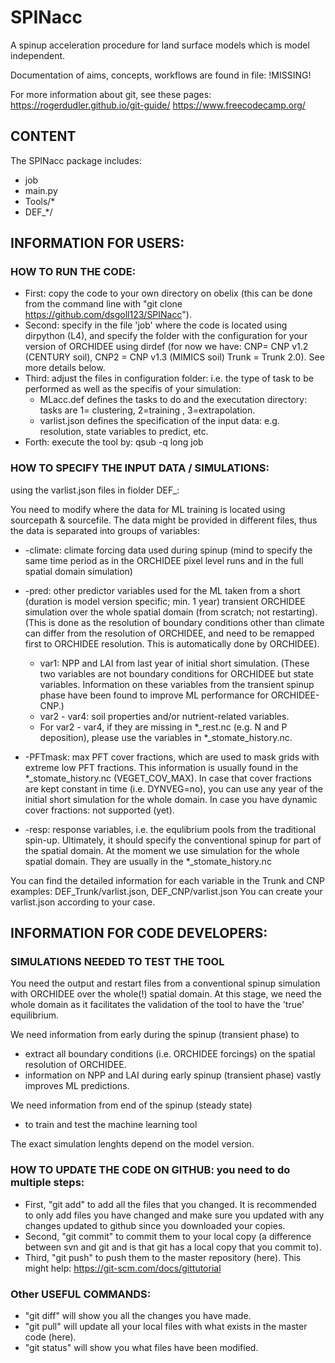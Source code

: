# SPINacc
A spinup acceleration procedure for land surface models which is model independent.

Documentation of aims, concepts, workflows are found in file: !MISSING!

For more information about git, see these pages:
https://rogerdudler.github.io/git-guide/
https://www.freecodecamp.org/


## CONTENT
The SPINacc package includes:
* job
* main.py
* Tools/*
* DEF_*/

 
## INFORMATION FOR USERS:
### HOW TO RUN THE CODE:

* First: copy the code to your own directory on obelix (this can be done from the command line with "git clone https://github.com/dsgoll123/SPINacc").
* Second: specify in the file 'job' where the code is located using dirpython (L4), and specify the folder with the configuration for your version of ORCHIDEE using dirdef (for now we have: CNP= CNP v1.2 (CENTURY soil), CNP2 = CNP v1.3 (MIMICS soil) Trunk = Trunk 2.0). See more details below.
* Third: adjust the files in configuration folder: i.e. the type of task to be performed as well as the specifis of your simulation:
	* MLacc.def defines the tasks to do and the executation directory: tasks are 1= clustering, 2=training , 3=extrapolation.
	* varlist.json defines the specification of the input data: e.g. resolution, state variables to predict, etc.
* Forth: execute the tool by: qsub -q long job   


### HOW TO SPECIFY THE INPUT DATA / SIMULATIONS:

using the varlist.json files in fiolder DEF_:

You need to modify where the data for ML training is located using sourcepath & sourcefile. The data might be provided in different files, thus the data is separated into groups of variables:

* -climate: climate forcing data used during spinup (mind to specify the same time period as in the ORCHIDEE pixel level runs and in the full spatial domain simulation)
* -pred: other predictor variables used for the ML taken from a short (duration is model version specific; min. 1 year) transient ORCHIDEE simulation over the whole spatial domain (from scratch; not restarting). (This is done as the resolution of boundary conditions other than climate can differ from the resolution of ORCHIDEE, and need to be remapped first to ORCHIDEE resolution. This is automatically done by ORCHIDEE).
	* var1: NPP and LAI from last year of initial short simulation. (These two variables are not boundary conditions for ORCHIDEE but state variables. Information on these variables from the transient spinup phase have been found to improve ML performance for ORCHIDEE-CNP.)
	* var2 - var4: soil properties and/or nutrient-related variables. 
	* For var2 - var4, if they are missing in *_rest.nc (e.g. N and P deposition), please use the variables in *_stomate_history.nc.	
* -PFTmask: max PFT cover fractions, which are used to mask grids with extreme low PFT fractions. This information is usually found in the *_stomate_history.nc (VEGET_COV_MAX). In case that cover fractions are kept constant in time (i.e. DYNVEG=no), you can use any year of the initial short simulation for the whole domain. In case you have dynamic cover fractions: not supported (yet).

* -resp: response variables, i.e. the equlibrium pools from the traditional spin-up. Ultimately, it should specify the conventional spinup for part of the spatial domain. At the moment we use simulation for the whole spatial domain. They are usually in the *_stomate_history.nc

You can find the detailed information for each variable in the Trunk and CNP examples: DEF_Trunk/varlist.json, DEF_CNP/varlist.json 
You can create your varlist.json according to your case. 


## INFORMATION FOR CODE DEVELOPERS:

### SIMULATIONS NEEDED TO TEST THE TOOL
You need the output and restart files from a conventional spinup simulation with ORCHIDEE over the whole(!) spatial domain. At this stage, we need the whole domain as it facilitates the validation of the tool to have the 'true' equilibrium.

We need information from early during the spinup (transient phase) to 
* extract all boundary conditions (i.e. ORCHIDEE forcings) on the spatial resolution of ORCHIDEE. 
* information on NPP and LAI during early spinup (transient phase) vastly improves ML predictions.

We need information from end of the spinup  (steady state)
* to train and test the machine learning tool

The exact simulation lenghts depend on the model version.

### HOW TO UPDATE THE CODE ON GITHUB: you need to do multiple steps: 
* First, "git add" to add all the files that you changed. It is recommended to only add files you have changed and make sure you updated with any changes updated to github since you downloaded your copies.
* Second, "git commit" to commit them to your local copy (a difference between svn and git and is that git has a local copy that you commit to). 
* Third, "git push" to push them to the master repository (here). 
This might help: https://git-scm.com/docs/gittutorial

### Other USEFUL COMMANDS: 
* "git diff" will show you all the changes you have made. 
* "git pull" will update all your local files with what exists in the master code (here). 
* "git status" will show you what files have been modified.






